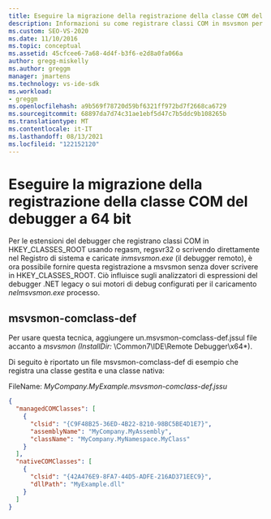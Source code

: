 ```yaml
---
title: Eseguire la migrazione della registrazione della classe COM del debugger a 64 bit| Microsoft Docs
description: Informazioni su come registrare classi COM in msvsmon per le estensioni del debugger senza scrivere in HKEY_CLASSES_ROOT.
ms.custom: SEO-VS-2020
ms.date: 11/10/2016
ms.topic: conceptual
ms.assetid: 45cfcee6-7a68-4d4f-b3f6-e2d8a0fa066a
author: gregg-miskelly
ms.author: greggm
manager: jmartens
ms.technology: vs-ide-sdk
ms.workload:
- greggm
ms.openlocfilehash: a9b569f78720d59bf6321ff972bd7f2668ca6729
ms.sourcegitcommit: 68897da7d74c31ae1ebf5d47c7b5ddc9b108265b
ms.translationtype: MT
ms.contentlocale: it-IT
ms.lasthandoff: 08/13/2021
ms.locfileid: "122152120"
---
```

# <a name="migrate-64-bit-debugger-com-class-registration"></a>Eseguire la migrazione della registrazione della classe COM del debugger a 64 bit

Per le estensioni del debugger che registrano classi COM in HKEY_CLASSES_ROOT usando regasm, regsvr32 o scrivendo direttamente nel Registro di sistema e caricate *inmsvsmon.exe* (il debugger remoto), è ora possibile fornire questa registrazione a msvsmon senza dover scrivere in HKEY_CLASSES_ROOT. Ciò influisce sugli analizzatori di espressioni del debugger .NET legacy o sui motori di debug configurati per il caricamento *nelmsvsmon.exe* processo.

## <a name="msvsmon-comclass-def"></a>msvsmon-comclass-def

Per usare questa tecnica, aggiungere un.msvsmon-comclass-def.jssul file accanto a *msvsmon (InstallDir:* \Common7\IDE\Remote Debugger\x64*).

Di seguito è riportato un file msvsmon-comclass-def di esempio che registra una classe gestita e una classe nativa:

FileName: *MyCompany.MyExample.msvsmon-comclass-def.jssu*

```json
{
  "managedCOMClasses": [
    {
      "clsid": "{C9F48B25-36ED-4B22-8210-98BC5BE4D1E7}",
      "assemblyName": "MyCompany.MyAssembly",
      "className": "MyCompany.MyNamespace.MyClass"
    }
  ],
  "nativeCOMClasses": [
    {
      "clsid": "{42A476E9-8FA7-44D5-ADFE-216AD371EEC9}",
      "dllPath": "MyExample.dll"
    }
  ]
}
```
